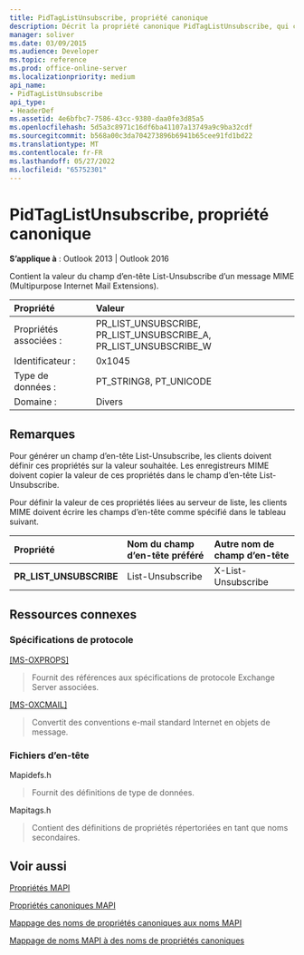 ```yaml
---
title: PidTagListUnsubscribe, propriété canonique
description: Décrit la propriété canonique PidTagListUnsubscribe, qui contient la valeur du champ d’en-tête List-Unsubscribe d’un message MIME.
manager: soliver
ms.date: 03/09/2015
ms.audience: Developer
ms.topic: reference
ms.prod: office-online-server
ms.localizationpriority: medium
api_name:
- PidTagListUnsubscribe
api_type:
- HeaderDef
ms.assetid: 4e6bfbc7-7586-43cc-9380-daa0fe3d85a5
ms.openlocfilehash: 5d5a3c8971c16df6ba41107a13749a9c9ba32cdf
ms.sourcegitcommit: b568a00c3da704273896b6941b65cee91fd1bd22
ms.translationtype: MT
ms.contentlocale: fr-FR
ms.lasthandoff: 05/27/2022
ms.locfileid: "65752301"
---
```

# <a name="pidtaglistunsubscribe-canonical-property"></a>PidTagListUnsubscribe, propriété canonique

  
  
**S’applique à** : Outlook 2013 | Outlook 2016 
  
Contient la valeur du champ d’en-tête List-Unsubscribe d’un message MIME (Multipurpose Internet Mail Extensions).
  
|Propriété |Valeur |
|:-----|:-----|
|Propriétés associées :  <br/> |PR_LIST_UNSUBSCRIBE, PR_LIST_UNSUBSCRIBE_A, PR_LIST_UNSUBSCRIBE_W  <br/> |
|Identificateur :  <br/> |0x1045  <br/> |
|Type de données :  <br/> |PT_STRING8, PT_UNICODE  <br/> |
|Domaine :  <br/> |Divers  <br/> |
   
## <a name="remarks"></a>Remarques

Pour générer un champ d’en-tête List-Unsubscribe, les clients doivent définir ces propriétés sur la valeur souhaitée. Les enregistreurs MIME doivent copier la valeur de ces propriétés dans le champ d’en-tête List-Unsubscribe.
  
Pour définir la valeur de ces propriétés liées au serveur de liste, les clients MIME doivent écrire les champs d’en-tête comme spécifié dans le tableau suivant.
  
|**Propriété**|**Nom du champ d’en-tête préféré**|**Autre nom de champ d’en-tête**|
|:-----|:-----|:-----|
|**PR_LIST_UNSUBSCRIBE** <br/> |List-Unsubscribe  <br/> |X-List-Unsubscribe  <br/> |
   
## <a name="related-resources"></a>Ressources connexes

### <a name="protocol-specifications"></a>Spécifications de protocole

[[MS-OXPROPS]](https://msdn.microsoft.com/library/f6ab1613-aefe-447d-a49c-18217230b148%28Office.15%29.aspx)
  
> Fournit des références aux spécifications de protocole Exchange Server associées.
    
[[MS-OXCMAIL]](https://msdn.microsoft.com/library/b60d48db-183f-4bf5-a908-f584e62cb2d4%28Office.15%29.aspx)
  
> Convertit des conventions e-mail standard Internet en objets de message.
    
### <a name="header-files"></a>Fichiers d’en-tête

Mapidefs.h
  
> Fournit des définitions de type de données.
    
Mapitags.h
  
> Contient des définitions de propriétés répertoriées en tant que noms secondaires.
    
## <a name="see-also"></a>Voir aussi



[Propriétés MAPI](mapi-properties.md)
  
[Propriétés canoniques MAPI](mapi-canonical-properties.md)
  
[Mappage des noms de propriétés canoniques aux noms MAPI](mapping-canonical-property-names-to-mapi-names.md)
  
[Mappage de noms MAPI à des noms de propriétés canoniques](mapping-mapi-names-to-canonical-property-names.md)

